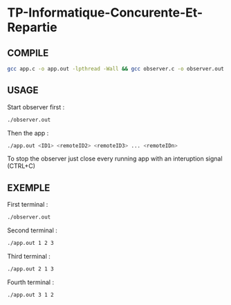 # TP-Informatique-Concurente-Et-Repartie

## COMPILE

```bash
gcc app.c -o app.out -lpthread -Wall && gcc observer.c -o observer.out -Wall
```

## USAGE

Start observer first :
```bash
./observer.out
```
Then the app :
```bash
./app.out <ID1> <remoteID2> <remoteID3> ... <remoteIDn>
```

To stop the observer just close every running app with an interuption signal (CTRL+C)

## EXEMPLE

First terminal : 
```bash
./observer.out
```

Second terminal : 
```bash
./app.out 1 2 3
```

Third terminal : 
```bash
./app.out 2 1 3
```

Fourth terminal : 
```bash
./app.out 3 1 2
```